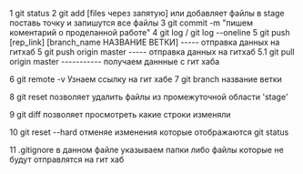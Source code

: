 1 git status
2 git add [files через запятую] или добавляет файлы в stage  поставь точку и запишутся все файлы
3 git commit -m "пишем коментарий о проделанной работе" 
4 git log / git log --oneline 
5 git push [rep_link] [branch_name НАЗВАНИЕ ВЕТКИ] ----- отправка данных на гитхаб 
5 git push origin master            ----- отправка данных на гитхаб
5.1 git pull origin master  ----------- получаем даннные с гит хаба 


6 git remote -v Узнаем ссылку на гит хабе
7 git branch название ветки

8 git reset  позволяет удалить файлы из промежуточной области 'stage'

9 git diff   позволяет просмотреть какие строки изменяли

10 git reset --hard отменяе изменения которые отображаются git status

11 .gitignore в данном файле указываем папки либо файлы которые не будут отправлятся на гит хаб